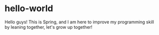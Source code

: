 # hello-world
Hello guys! This is Spring, and I am here to improve my programming skill by leaning together, let's grow up together!
